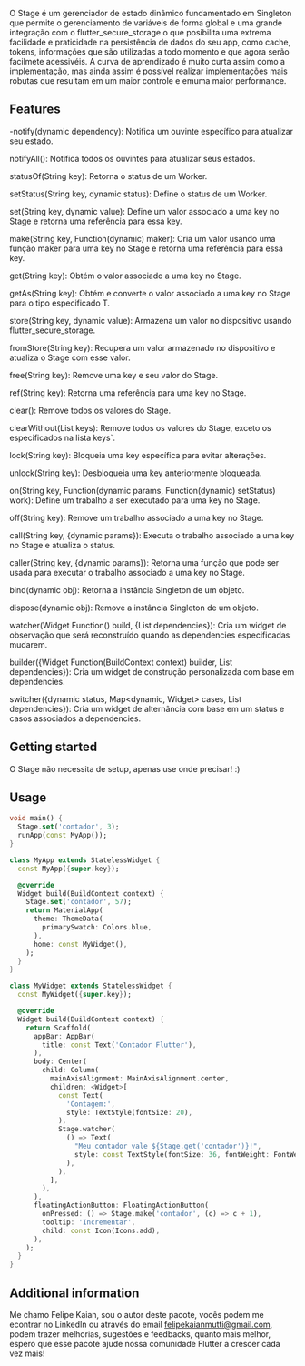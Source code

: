 <!--
This README describes the package. If you publish this package to pub.dev,
this README's contents appear on the landing page for your package.

For information about how to write a good package README, see the guide for
[writing package pages](https://dart.dev/guides/libraries/writing-package-pages).

For general information about developing packages, see the Dart guide for
[creating packages](https://dart.dev/guides/libraries/create-library-packages)
and the Flutter guide for
[developing packages and plugins](https://flutter.dev/developing-packages).
-->

O Stage é um gerenciador de estado dinâmico fundamentado em Singleton que permite o gerenciamento de 
variáveis de forma global e uma grande integração com o flutter_secure_storage o que posibilita uma
extrema facilidade e praticidade na persistência de dados do seu app, como cache, tokens, informações
que são utilizadas a todo momento e que agora serão facilmete acessivéis. A curva de aprendizado é muito
curta assim como a implementação, mas ainda assim é possível realizar implementações mais robutas que 
resultam em um maior controle e emuma maior performance.
## Features

-notify(dynamic dependency):
Notifica um ouvinte específico para atualizar seu estado.

notifyAll():
Notifica todos os ouvintes para atualizar seus estados.

statusOf(String key):
Retorna o status de um Worker.

setStatus(String key, dynamic status):
Define o status de um Worker.

set(String key, dynamic value):
Define um valor associado a uma key no Stage e retorna uma referência para essa key.

make(String key, Function(dynamic) maker):
Cria um valor usando uma função maker para uma key no Stage e retorna uma referência para essa key.

get(String key):
Obtém o valor associado a uma key no Stage.

getAs<T extends Object>(String key):
Obtém e converte o valor associado a uma key no Stage para o tipo especificado T.

store(String key, dynamic value):
Armazena um valor no dispositivo usando flutter_secure_storage.

fromStore<T extends Object>(String key):
Recupera um valor armazenado no dispositivo e atualiza o Stage com esse valor.

free(String key):
Remove uma key e seu valor do Stage.

ref(String key):
Retorna uma referência para uma key no Stage.

clear():
Remove todos os valores do Stage.

clearWithout(List<String> keys):
Remove todos os valores do Stage, exceto os especificados na lista keys`.

lock(String key):
Bloqueia uma key específica para evitar alterações.

unlock(String key):
Desbloqueia uma key anteriormente bloqueada.

on(String key, Function(dynamic params, Function(dynamic) setStatus) work):
Define um trabalho a ser executado para uma key no Stage.

off(String key):
Remove um trabalho associado a uma key no Stage.

call(String key, {dynamic params}):
Executa o trabalho associado a uma key no Stage e atualiza o status.

caller(String key, {dynamic params}):
Retorna uma função que pode ser usada para executar o trabalho associado a uma key no Stage.

bind(dynamic obj):
Retorna a instância Singleton de um objeto.

dispose(dynamic obj):
Remove a instância Singleton de um objeto.

watcher(Widget Function() build, {List<dynamic> dependencies}):
Cria um widget de observação que será reconstruído quando as dependencies especificadas mudarem.

builder({Widget Function(BuildContext context) builder, List<dynamic> dependencies}):
Cria um widget de construção personalizada com base em dependencies.

switcher({dynamic status, Map<dynamic, Widget> cases, List<dynamic> dependencies}):
Cria um widget de alternância com base em um status e casos associados a dependencies.

## Getting started

O Stage não necessita de setup, apenas use onde precisar! :)

## Usage

```dart
void main() {
  Stage.set('contador', 3);
  runApp(const MyApp());
}

class MyApp extends StatelessWidget {
  const MyApp({super.key});

  @override
  Widget build(BuildContext context) {
    Stage.set('contador', 57);
    return MaterialApp(
      theme: ThemeData(
        primarySwatch: Colors.blue,
      ),
      home: const MyWidget(),
    );
  }
}

class MyWidget extends StatelessWidget {
  const MyWidget({super.key});

  @override
  Widget build(BuildContext context) {
    return Scaffold(
      appBar: AppBar(
        title: const Text('Contador Flutter'),
      ),
      body: Center(
        child: Column(
          mainAxisAlignment: MainAxisAlignment.center,
          children: <Widget>[
            const Text(
              'Contagem:',
              style: TextStyle(fontSize: 20),
            ),
            Stage.watcher(
              () => Text(
                "Meu contador vale ${Stage.get('contador')}!",
                style: const TextStyle(fontSize: 36, fontWeight: FontWeight.bold),
              ),
            ),
          ],
        ),
      ),
      floatingActionButton: FloatingActionButton(
        onPressed: () => Stage.make('contador', (c) => c + 1),
        tooltip: 'Incrementar',
        child: const Icon(Icons.add),
      ),
    );
  }
}
```

## Additional information

Me chamo Felipe Kaian, sou o autor deste pacote, vocês podem me econtrar no LinkedIn ou 
através do email felipekaianmutti@gmail.com, podem trazer melhorias, sugestões e feedbacks,
quanto mais melhor, espero que esse pacote ajude nossa comunidade Flutter a crescer cada vez mais!
